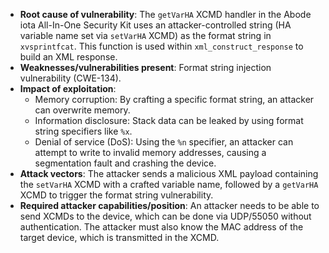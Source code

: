 - **Root cause of vulnerability**: The `getVarHA` XCMD handler in the Abode iota All-In-One Security Kit uses an attacker-controlled string (HA variable name set via `setVarHA` XCMD) as the format string in `xvsprintfcat`. This function is used within `xml_construct_response` to build an XML response.
- **Weaknesses/vulnerabilities present**: Format string injection vulnerability (CWE-134).
- **Impact of exploitation**:
    - Memory corruption: By crafting a specific format string, an attacker can overwrite memory.
    - Information disclosure: Stack data can be leaked by using format string specifiers like `%x`.
    - Denial of service (DoS): Using the `%n` specifier, an attacker can attempt to write to invalid memory addresses, causing a segmentation fault and crashing the device.
- **Attack vectors**: The attacker sends a malicious XML payload containing the `setVarHA` XCMD with a crafted variable name, followed by a `getVarHA` XCMD to trigger the format string vulnerability.
- **Required attacker capabilities/position**: An attacker needs to be able to send XCMDs to the device, which can be done via UDP/55050 without authentication. The attacker must also know the MAC address of the target device, which is transmitted in the XCMD.